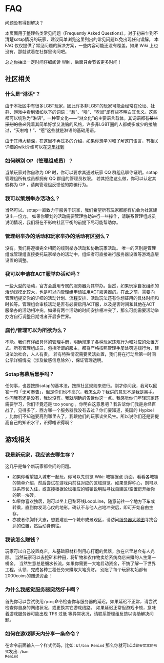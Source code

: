 # FAQ

问题没有得到解决？

本页面用于整理各类常见问题（Frequently Asked Questions）。对于初来乍到不清楚sotap情况的玩家，建议简单浏览这里列出的常见问题以免出现任何误解。
本 FAQ 仅仅提供了常见问题的解决方案，一些内容可能还没有覆盖。如果 Wiki 上也没有，那就试着在社群里询问吧。

总之你抽出一定时间仔细阅读 Wiki，后面只会节省更多时间！

## 社区相关

### 什么是“淋语”？
由于本社区中有很多LGBT玩家，因此许多非LGBT的玩家可能会经常在论坛、社群、游戏中看到诸如以下的词语：“惹”、“噜”、“孝鼠”却有些不明白其含义。这些都可以统称为“淋语”。一种亚文化——“淋文化”的主要语言载体。其词语都有~~某些深刻的含义~~凭着其简单好学又洗脑的风格，许多非LGBT圈的人都或多或少的接触过，“天啦噜！”、“惹”这些就是淋语的基础用语。

由于其博大精深，在这里不再过多的介绍，如果你想学习和了解这门语言，有相关详细的wiki介绍可以在[这里找到](https://zh.moegirl.org/%E6%B7%8B%E8%AF%AD)
### 如何辨别 OP（管理组成员）？
当某玩家对你自称为 OP 时，你可以要求其通过玩家 QQ 群组私聊你证明。sotap管理组所有成员都拥有 QQ 群组的管理员权限。
若其拒绝这么做，你可以认定其假称为 OP ，请向管理组反馈他的欺骗行为。
### 我可以策划举办活动么？
当然可以。sotap一直致力于服务于玩家，我们希望所有玩家都能有机会为社区建设出一份力。
如果你策划的活动需要管理协助进行一些操作，请联系管理组成员说明情况，我们将在不影响社区平衡的前提下尽可能帮助你。
### 管理组举办的活动和玩家举办的活动有区别么？
没有。我们将遵循完全相同的规则举办活动和协助玩家活动。
唯一的区别是管理组或管理组直接委托玩家举办的活动中，组织者可直接进行服务器设置等游戏底层设置的调整。
### 我可以申请在ACT服举办活动吗？
一些大型的活动，官方会启用专属的服务器为其举办。当然，如果玩家自发组织的活动规模比较大，也是可以向管理组申请征用ACT服务器的。在此之前，需要向管理组提交你的详细的活动计划、流程安排、活动玩法还有你想征用的具体时间和时长等。管理组会审核活动是否有必要启用ACT服，以及是否时间和其他在ACT服举办的活动相冲突。如果有两个活动的时间安排相冲突了，那么可能需要活动举办方自行调整日期或者开启多世界。
### 腐竹/管理可以为所欲为么？
不能。我们有详细具体的管理手册，明确规定了各种玩家违规行为和对应的处置方式。所有管理组成员，包括所谓的服主，都将严格按照管理手册处罚违规行为，建设法治社会，人人有责。
若有特殊情况需要灵活处置，我们将在行动后第一时间公示详细情况（涉及敏感信息除外），保证管理透明。
### Sotap有幕后黑手吗？
任何事，也要按照sotap的基本法，按照社区规则来进行。刚才你问我，我可以回答一句「无可奉告」，但是你们也不高兴，我怎么办？我讲的意思不是我是黑手。你问我有还是没有，我说没有。我就明确的告诉你这一点。我感觉你们年轻玩家还需要学习，你们毕竟还是 too young ，你明白这意思吧？我告诉你们我是身经百战了，见得多了，西方哪一个服务器我没有去过？你们要知道，美国的 Hypixel ，比你们不知道要高到哪里去了，我跟他们的玩家谈笑风生。所以说你们还是要提高自己的知识水平，识得唔识得啊？

## 游戏相关

### 我是新玩家，我应该去哪生存？
这几乎是每个新玩家都会问的问题。

- 如果你希望加入城市一起玩，你可以先浏览 Wiki: 城镇据点 页面，看看各城镇的简单介绍，然后尝试在游戏内前往对应的区域游览。如果觉得称心，则可以联系市长入住，或直接根据论坛相应的城镇说明贴寻找自建区/空置房开始你的第一块砖。
- 如果你喜欢独居，则可以坐上巴黎环线LoopLine，随意前往一个地方下车或转乘，直到你发现心仪的地形。确认不与他人占地冲突后，即可开始自由生存。
- 亦或者你胸怀大志，想要建设一个城市或景观区，请访问[服务器大地图](http://play.sotap.org:8123/)寻找合适的位置，然后动身前往。

### 我该怎么赚钱？
玩家可以自己设置商店，从基础原材料到用心打磨的武器，放在店里总会有人光顾。
当然玩家可以去挖矿和种田，将矿物和农作物卖给系统商店来赚的人生第一桶金。
当然生意总是细水长流。如果你需要一大笔启动资金，不妨了解一下世界工程，认领、完成各种工程任务来赚取大笔资财。
别忘了每个玩家初始都有2000coins的赠送资金！
### 为什么我感觉服务器突然好卡啊？
首先你可以尝试使用`/ping`命令检查你与服务器的延迟。如果延迟不正常，请尝试检查你自身的网络状况，或更换其它游戏线路。
如果延迟正常但游戏卡顿，意味着游戏服务器可能出现 TPS 过低 等异常状况，请联系管理组反馈以协助解决问题。
### 如何在游戏聊天内分享一条命令？
在命令前面输入一个样式代码，比如:
<code>&f/ban Remind</code>
那么你就可以以`聊天文本的形式`发出:
<code>/ban Remind</code>
